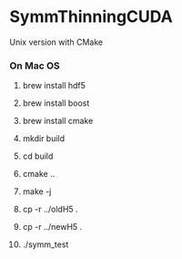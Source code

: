 # SymmThinningCUDA
Unix version with CMake

### On Mac OS
1. brew install hdf5
1. brew install boost
1. brew install cmake

1. mkdir build
1. cd build
1. cmake ..
1. make -j
1. cp -r ../oldH5 .
1. cp -r ../newH5 .
1. ./symm_test
